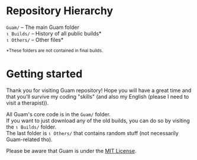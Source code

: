 # Repository Hierarchy

`Guam/` – The main Guam folder<br>
`ι Builds/` – History of all public builds*<br>
`ι Others/` – Other files*<br>

<sub>*These folders are not contained in final builds.</sub>

# Getting started
Thank you for visiting Guam repository! Hope you will have a great time and that you'll survive my coding "skills" (and also my English (please I need to visit a therapist)).

All Guam's core code is in the `Guam/` folder.<br>
If you want to just download any of the old builds, you can do so by visiting the `ι Builds/` folder.<br>
The last folder is `ι Others/` that contains random stuff (not necessarily Guam-related tho).

Please be aware that Guam is under the [MIT License](https://github.com/vitkozel/Guam-IDE/blob/master/license).
